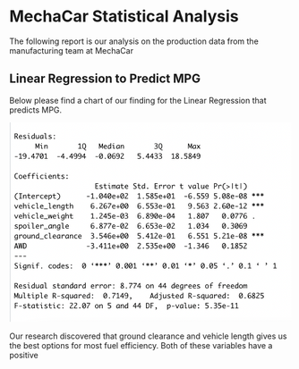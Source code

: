# MechaCar Statistical Analysis
The following report is our analysis on the production data from the manufacturing team at MechaCar

## Linear Regression to Predict MPG
Below please find a chart of our finding for the Linear Regression that predicts MPG.

![Linear.png](Images/Linear.png) 

Our research discovered that ground clearance and vehicle length gives us the best options for most fuel efficiency. Both of these variables have a positive 
